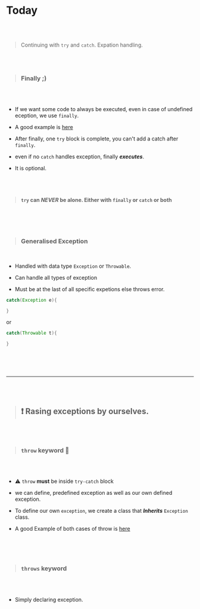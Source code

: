 # Today

<br>
<br>

> Continuing with `try` and `catch`. Expation handling.

<br>
<br>

> ### Finally ;)

<br>
<br>

- If we want some code to always be executed, even in case of undefined eception, we use `finally`.

- A good example is [here](../Codes/nestedTry.java)

- After finally, one `try` block is complete, you can't add a catch after `finally`.

- even if no `catch` handles exception, finally ___executes___.

- It is optional.


<br>
<br>

> #### `try` can ___NEVER___ be alone. Either with `finally` or `catch` or __both__

<br>
<br>
<br>

> ### Generalised Exception

<br>

- Handled with data type `Exception` or `Throwable`.

- Can handle all types of exception

- Must be at the last of all specific expetions else throws error.

```java
catch(Exception e){

}
```

or 

```java
catch(Throwable t){

}
```

<br>
<br>
<br>

---

<br>
<br>

> ## :exclamation: Rasing exceptions by ourselves.

<br>
<br>

> ### `throw` keyword :ghost:

<br>
<br>

- :warning: `throw` __must__ be inside `try-catch` block

- we can define, predefined exception as well as our own defined exception.

- To define our own `exception`, we create a class that ___Inherits___ `Exception` class.

- A good Example of both cases of throw is [here](../Codes/raise2.java)


<br>
<br>
<br>

> ### `throws` keyword

<br>
<br>

- Simply declaring exception.
